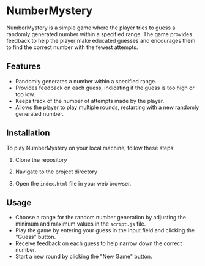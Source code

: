 # NumberMystery

NumberMystery is a simple game where the player tries to guess a randomly generated number within a specified range. The game provides feedback to help the player make educated guesses and encourages them to find the correct number with the fewest attempts.

## Features

- Randomly generates a number within a specified range.
- Provides feedback on each guess, indicating if the guess is too high or too low.
- Keeps track of the number of attempts made by the player.
- Allows the player to play multiple rounds, restarting with a new randomly generated number.

## Installation

To play NumberMystery on your local machine, follow these steps:

1. Clone the repository

2. Navigate to the project directory

3. Open the `index.html` file in your web browser.

## Usage

- Choose a range for the random number generation by adjusting the minimum and maximum values in the `script.js` file.
- Play the game by entering your guess in the input field and clicking the "Guess" button.
- Receive feedback on each guess to help narrow down the correct number.
- Start a new round by clicking the "New Game" button.

